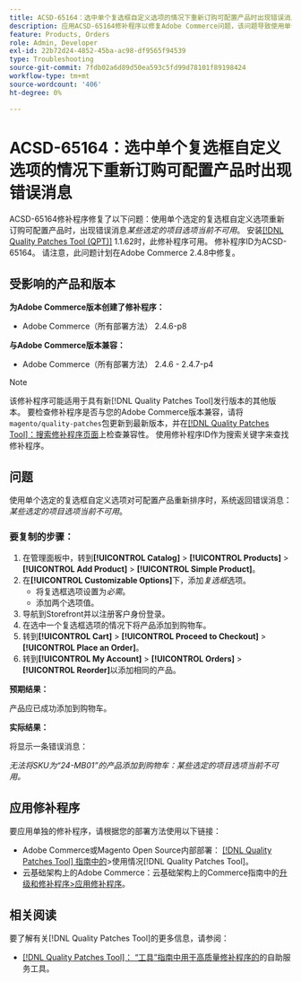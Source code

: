 ```yaml
---
title: ACSD-65164：选中单个复选框自定义选项的情况下重新订购可配置产品时出现错误消息
description: 应用ACSD-65164修补程序以修复Adobe Commerce问题，该问题导致使用单个选定的复选框自定义选项重新订购可配置产品时出现错误消息*某些选定的项目选项当前不可用*。
feature: Products, Orders
role: Admin, Developer
exl-id: 22b72d24-4852-45ba-ac98-df9565f94539
type: Troubleshooting
source-git-commit: 7fdb02a6d89d50ea593c5fd99d78101f89198424
workflow-type: tm+mt
source-wordcount: '406'
ht-degree: 0%

---
```


# ACSD-65164：选中单个复选框自定义选项的情况下重新订购可配置产品时出现错误消息

ACSD-65164修补程序修复了以下问题：使用单个选定的复选框自定义选项重新订购可配置产品时，出现错误消息&#x200B;*某些选定的项目选项当前不可用*。 安装[[!DNL Quality Patches Tool (QPT)]](/help/tools/quality-patches-tool/quality-patches-tool-to-self-serve-quality-patches.md) 1.1.62时，此修补程序可用。 修补程序ID为ACSD-65164。 请注意，此问题计划在Adobe Commerce 2.4.8中修复。

## 受影响的产品和版本

**为Adobe Commerce版本创建了修补程序：**

* Adobe Commerce（所有部署方法） 2.4.6-p8

**与Adobe Commerce版本兼容：**

* Adobe Commerce（所有部署方法） 2.4.6 - 2.4.7-p4

>[!NOTE]
>
>该修补程序可能适用于具有新[!DNL Quality Patches Tool]发行版本的其他版本。 要检查修补程序是否与您的Adobe Commerce版本兼容，请将`magento/quality-patches`包更新到最新版本，并在[[!DNL Quality Patches Tool]：搜索修补程序页面](https://experienceleague.adobe.com/tools/commerce-quality-patches/index.html?lang=zh-Hans)上检查兼容性。 使用修补程序ID作为搜索关键字来查找修补程序。

## 问题

使用单个选定的复选框自定义选项对可配置产品重新排序时，系统返回错误消息： *某些选定的项目选项当前不可用*。

### 要复制的步骤：

1. 在管理面板中，转到&#x200B;**[!UICONTROL Catalog]** > **[!UICONTROL Products]** > **[!UICONTROL Add Product]** > **[!UICONTROL Simple Product]**。
1. 在&#x200B;**[!UICONTROL Customizable Options]**&#x200B;下，添加&#x200B;*复选框*&#x200B;选项。
   * 将复选框选项设置为&#x200B;*必需*。
   * 添加两个选项值。
1. 导航到Storefront并以注册客户身份登录。
1. 在选中一个复选框选项的情况下将产品添加到购物车。
1. 转到&#x200B;**[!UICONTROL Cart]** > **[!UICONTROL Proceed to Checkout]** > **[!UICONTROL Place an Order]**。
1. 转到&#x200B;**[!UICONTROL My Account]** > **[!UICONTROL Orders]** > **[!UICONTROL Reorder]**&#x200B;以添加相同的产品。

**预期结果：**

产品应已成功添加到购物车。

**实际结果：**

将显示一条错误消息：

*无法将SKU为“24-MB01”的产品添加到购物车：某些选定的项目选项当前不可用。*

## 应用修补程序

要应用单独的修补程序，请根据您的部署方法使用以下链接：

* Adobe Commerce或Magento Open Source内部部署： [[!DNL Quality Patches Tool] 指南中的](/help/tools/quality-patches-tool/usage.md)>使用情况[!DNL Quality Patches Tool]。
* 云基础架构上的Adobe Commerce：云基础架构上的Commerce指南中的[升级和修补程序>应用修补程序](https://experienceleague.adobe.com/docs/commerce-cloud-service/user-guide/develop/upgrade/apply-patches.html?lang=zh-Hans)。

## 相关阅读

要了解有关[!DNL Quality Patches Tool]的更多信息，请参阅：

* [[!DNL Quality Patches Tool]： “工具”指南中用于高质量修补程序的](/help/tools/quality-patches-tool/quality-patches-tool-to-self-serve-quality-patches.md)的自助服务工具。
